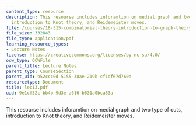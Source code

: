```yaml
---
content_type: resource
description: This resourse includes inforamtion on medial graph and two type of cuts,
  introduction to Knot theory, and Reidemeister moves.
file: /courses/18-315-combinatorial-theory-introduction-to-graph-theory-extremal-and-enumerative-combinatorics-spring-2005/9e1cf32cbb4b9d3ea616b631a0bca83a_lec13.pdf
file_size: 332843
file_type: application/pdf
learning_resource_types:
- Lecture Notes
license: https://creativecommons.org/licenses/by-nc-sa/4.0/
ocw_type: OCWFile
parent_title: Lecture Notes
parent_type: CourseSection
parent_uid: b52ccc0d-5155-38ae-219b-cf1df67d760a
resourcetype: Document
title: lec13.pdf
uid: 9e1cf32c-bb4b-9d3e-a616-b631a0bca83a
---
```

This resourse includes inforamtion on medial graph and two type of cuts, introduction to Knot theory, and Reidemeister moves.